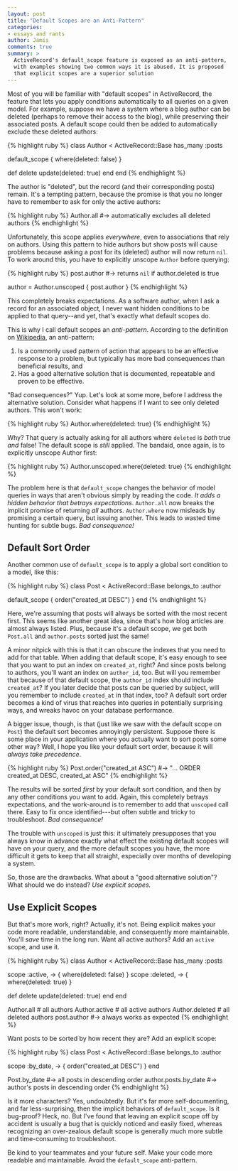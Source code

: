 ```yaml
---
layout: post
title: "Default Scopes are an Anti-Pattern"
categories:
- essays and rants
author: Jamis
comments: true
summary: >
  ActiveRecord's default_scope feature is exposed as an anti-pattern,
  with examples showing two common ways it is abused. It is proposed
  that explicit scopes are a superior solution
---
```


Most of you will be familiar with "default scopes" in ActiveRecord, the feature that lets you apply conditions automatically to all queries on a given model. For example, suppose we have a system where a blog author can be deleted (perhaps to remove their access to the blog), while preserving their associated posts. A default scope could then be added to automatically exclude these deleted authors:

{% highlight ruby %}
class Author < ActiveRecord::Base
  has_many :posts

  default_scope { where(deleted: false) }

  def delete
    update(deleted: true)
  end
end
{% endhighlight %}

The author is "deleted", but the record (and their corresponding posts) remain. It's a tempting pattern, because the promise is that you no longer have to remember to ask for only the active authors:

{% highlight ruby %}
Author.all #-> automatically excludes all deleted authors
{% endhighlight %}

Unfortunately, this scope applies _everywhere_, even to associations that rely on authors. Using this pattern to hide authors but show posts will cause problems because asking a post for its (deleted) author will now return `nil`. To work around this, you have to explicitly unscope `Author` before querying:

{% highlight ruby %}
post.author #-> returns `nil` if author.deleted is true

author = Author.unscoped { post.author }
{% endhighlight %}

This completely breaks expectations. As a software author, when I ask a record for an associated object, I never want hidden conditions to be applied to that query--and yet, that's exactly what default scopes do.

This is why I call default scopes an _anti-pattern_. According to the definition on [Wikipedia](https://en.wikipedia.org/wiki/Anti-pattern), an anti-pattern:

1. Is a commonly used pattern of action that appears to be an effective response to a problem, but typically has more bad consequences than beneficial results, and
2. Has a good alternative solution that is documented, repeatable and proven to be effective.

"Bad consequences?" Yup. Let's look at some more, before I address the alternative solution. Consider what happens if I want to see only deleted authors. This won't work:

{% highlight ruby %}
Author.where(deleted: true)
{% endhighlight %}

Why? That query is actually asking for all authors where `deleted` is _both_ true _and_ false! The default scope is _still_ applied. The bandaid, once again, is to explicitly unscope Author first:

{% highlight ruby %}
Author.unscoped.where(deleted: true)
{% endhighlight %}

The problem here is that `default_scope` changes the behavior of model queries in ways that aren't obvious simply by reading the code. _It adds a hidden behavior that betrays expectations_. `Author.all` now breaks the implicit promise of returning _all_ authors. `Author.where` now misleads by promising a certain query, but issuing another. This leads to wasted time hunting for subtle bugs. _Bad consequence!_

## Default Sort Order

Another common use of `default_scope` is to apply a global sort condition to a model, like this:

{% highlight ruby %}
class Post < ActiveRecord::Base
  belongs_to :author

  default_scope { order("created_at DESC") }
end
{% endhighlight %}

Here, we're assuming that posts will always be sorted with the most recent first. This seems like another great idea, since that's how blog articles are almost always listed. Plus, because it's a default scope, we get both `Post.all` and `author.posts` sorted just the same!

A minor nitpick with this is that it can obscure the indexes that you need to add for that table. When adding that default scope, it's easy enough to see that you want to put an index on `created_at`, right? And since posts belong to authors, you'll want an index on `author_id`, too. But will you remember that because of that default scope, the `author_id` index should include `created_at`? If you later decide that posts can be queried by subject, will you remember to include `created_at` in that index, too? A default sort order becomes a kind of virus that reaches into queries in potentially surprising ways, and wreaks havoc on your database performance.

A bigger issue, though, is that (just like we saw with the default scope on `Post`) the default sort becomes annoyingly persistent. Suppose there is some place in your application where you actually want to sort posts some other way? Well, I hope you like your default sort order, because it will _always take precedence_.

{% highlight ruby %}
  Post.order("created_at ASC")
  #-> "... ORDER created_at DESC, created_at ASC"
{% endhighlight %}

The results will be sorted _first_ by your default sort condition, and then by any other conditions you want to add. Again, this completely betrays expectations, and the work-around is to remember to add that `unscoped` call there. Easy to fix once identified---but often subtle and tricky to troubleshoot. _Bad consequence!_

The trouble with `unscoped` is just this: it ultimately presupposes that you always know in advance exactly what effect the existing default scopes will have on your query, and the more default scopes you have, the more difficult it gets to keep that all straight, especially over months of developing a system.

So, those are the drawbacks. What about a "good alternative solution"? What should we do instead? _Use explicit scopes._

## Use Explicit Scopes

But that's more work, right? Actually, it's not. Being explicit makes your code more readable, understandable, and consequently more maintainable. You'll _save_ time in the long run. Want all active authors? Add an `active` scope, and use it.

{% highlight ruby %}
class Author < ActiveRecord::Base
  has_many :posts

  scope :active, -> { where(deleted: false) }
  scope :deleted, -> { where(deleted: true) }

  def delete
    update(deleted: true)
  end
end

Author.all # all authors
Author.active # all active authors
Author.deleted # all deleted authors
post.author #-> always works as expected
{% endhighlight %}

Want posts to be sorted by how recent they are? Add an explicit scope:

{% highlight ruby %}
class Post < ActiveRecord::Base
  belongs_to :author

  scope :by_date, -> { order("created_at DESC") }
end

Post.by_date #-> all posts in descending order
author.posts.by_date #-> author's posts in descending order
{% endhighlight %}

Is it more characters? Yes, undoubtedly. But it's far more self-documenting, and far less-surprising, then the implicit behaviors of `default_scope`. Is it bug-proof? Heck, no. But I've found that leaving an explicit scope off by accident is usually a bug that is quickly noticed and easily fixed, whereas recognizing an over-zealous default scope is generally much more subtle and time-consuming to troubleshoot.

Be kind to your teammates and your future self. Make your code more readable and maintainable. Avoid the `default_scope` anti-pattern.
